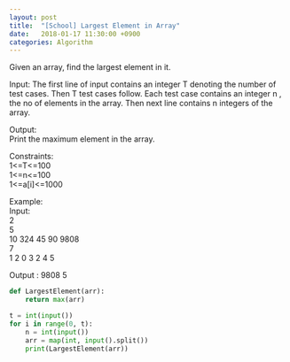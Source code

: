 ```yaml
---
layout: post
title:  "[School] Largest Element in Array"
date:   2018-01-17 11:30:00 +0900
categories: Algorithm
---
```


Given an array, find the largest element in it.

Input:
The first line of input contains an integer T denoting the number of test cases. Then T test cases follow. Each test case contains an integer n , the no of elements in the array. Then next line contains n integers of the array.

Output:<br>
Print the maximum element in the array.

Constraints:<br>
1<=T<=100<br>
1<=n<=100<br>
1<=a[i]<=1000

Example:<br>
Input:<br>
2<br>
5<br>
10 324 45 90 9808<br>
7<br>
1 2 0 3 2 4 5

Output :
9808
5

```python
def LargestElement(arr):
    return max(arr)

t = int(input())
for i in range(0, t):
    n = int(input())
    arr = map(int, input().split())
    print(LargestElement(arr))
```